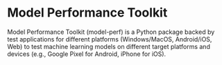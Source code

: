 # Model Performance Toolkit
Model Performance Toolkit (model-perf) is a Python package backed by test applications for different platforms (Windows/MacOS, Android/iOS, Web) to test machine learning models on different target platforms and devices (e.g., Google Pixel for Android, iPhone for iOS).

